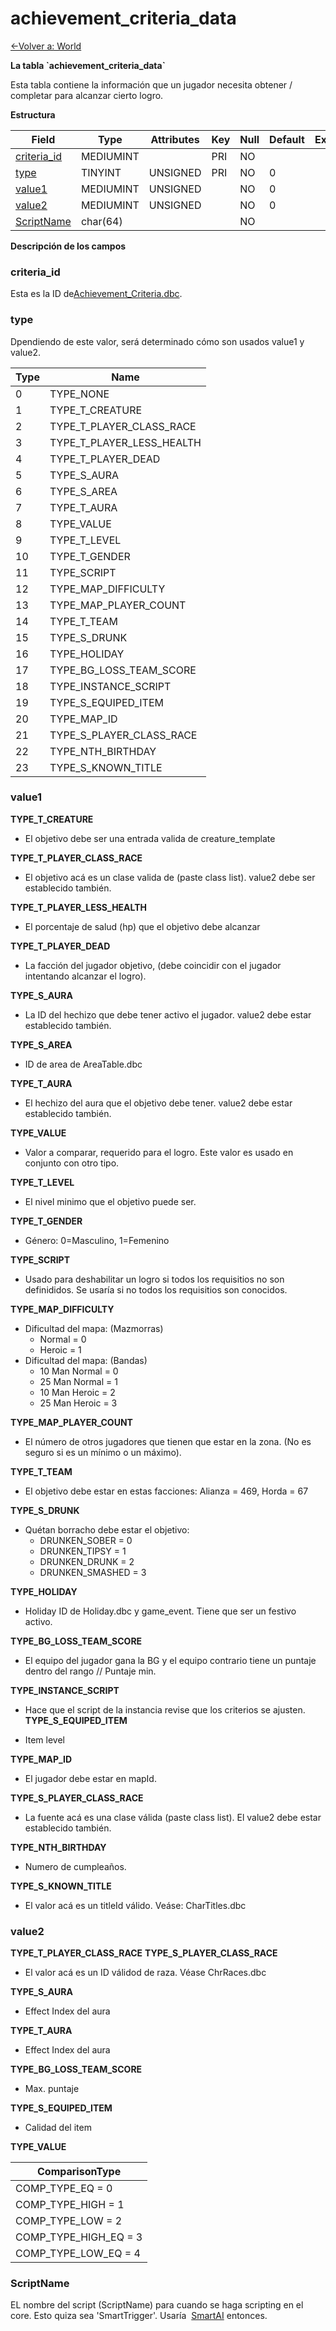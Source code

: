 # achievement\_criteria\_data

[<-Volver a: World](database-world.md)

**La tabla \`achievement\_criteria\_data\`**

Esta tabla contiene la información que un jugador necesita obtener / completar para alcanzar cierto logro.

**Estructura**

| Field            | Type      | Attributes | Key | Null | Default | Extra | Comment |
| ---------------- | --------- | ---------- | --- | ---- | ------- | ----- | ------- |
| [criteria_id][1] | MEDIUMINT |            | PRI | NO   |         |       |         |
| [type][2]        | TINYINT   | UNSIGNED   | PRI | NO   | 0       |       |         |
| [value1][3]      | MEDIUMINT | UNSIGNED   |     | NO   | 0       |       |         |
| [value2][4]      | MEDIUMINT | UNSIGNED   |     | NO   | 0       |       |         |
| [ScriptName][5]  | char(64)  |            |     | NO   |         |       |         |

[1]: #criteria_id
[2]: #type
[3]: #value1
[4]: #value2
[5]: #scriptname

**Descripción de los campos**

### criteria\_id

Esta es la ID de[Achievement\_Criteria.dbc](Achievement+Criteria).

### type

Dpendiendo de este valor, será determinado cómo son usados value1 y value2.

| Type | Name                      |
| ---- | ------------------------- |
| 0    | TYPE_NONE                 |
| 1    | TYPE_T_CREATURE           |
| 2    | TYPE_T_PLAYER_CLASS_RACE  |
| 3    | TYPE_T_PLAYER_LESS_HEALTH |
| 4    | TYPE_T_PLAYER_DEAD        |
| 5    | TYPE_S_AURA               |
| 6    | TYPE_S_AREA               |
| 7    | TYPE_T_AURA               |
| 8    | TYPE_VALUE                |
| 9    | TYPE_T_LEVEL              |
| 10   | TYPE_T_GENDER             |
| 11   | TYPE_SCRIPT               |
| 12   | TYPE_MAP_DIFFICULTY       |
| 13   | TYPE_MAP_PLAYER_COUNT     |
| 14   | TYPE_T_TEAM               |
| 15   | TYPE_S_DRUNK              |
| 16   | TYPE_HOLIDAY              |
| 17   | TYPE_BG_LOSS_TEAM_SCORE   |
| 18   | TYPE_INSTANCE_SCRIPT      |
| 19   | TYPE_S_EQUIPED_ITEM       |
| 20   | TYPE_MAP_ID               |
| 21   | TYPE_S_PLAYER_CLASS_RACE  |
| 22   | TYPE_NTH_BIRTHDAY         |
| 23   | TYPE_S_KNOWN_TITLE        |

### value1

**TYPE\_T\_CREATURE**

-   El objetivo debe ser una entrada valida de creature\_template

**TYPE\_T\_PLAYER\_CLASS\_RACE**

-   El objetivo acá es un clase valida de (paste class list). value2 debe ser establecido también.

**TYPE\_T\_PLAYER\_LESS\_HEALTH**

-   El porcentaje de salud (hp) que el objetivo debe alcanzar 

**TYPE\_T\_PLAYER\_DEAD**

-   La facción del jugador objetivo, (debe coincidir con el jugador intentando alcanzar el logro).

**TYPE\_S\_AURA**

-   La ID del hechizo que debe tener activo el jugador. value2 debe estar establecido también.

**TYPE\_S\_AREA**

-   ID de area de AreaTable.dbc

**TYPE\_T\_AURA**

-   El hechizo del aura que el objetivo debe tener. value2 debe estar establecido también.

**TYPE\_VALUE**

-   Valor a comparar, requerido para el logro. Este valor es usado en conjunto con otro tipo. 

**TYPE\_T\_LEVEL**

-   El nivel minimo que el objetivo puede ser.

**TYPE\_T\_GENDER**

-   Género: 0=Masculino, 1=Femenino

**TYPE\_SCRIPT**

-   Usado para deshabilitar un logro si todos los requisitios no son definididos. Se usaría si no todos los requisitios son conocidos.

**TYPE\_MAP\_DIFFICULTY**

-   Dificultad del mapa: (Mazmorras)
    - Normal = 0
    - Heroic = 1
-   Dificultad del mapa: (Bandas)
    - 10 Man Normal = 0
    - 25 Man Normal = 1
    - 10 Man Heroic = 2
    - 25 Man Heroic = 3

**TYPE\_MAP\_PLAYER\_COUNT**

-   El número de otros jugadores que tienen que estar en la zona. (No es seguro si es un mínimo o un máximo).

**TYPE\_T\_TEAM**

-   El objetivo debe estar en estas facciones: Alianza = 469, Horda = 67

**TYPE\_S\_DRUNK**

-   Quétan borracho debe estar el objetivo:
    - DRUNKEN\_SOBER = 0
    - DRUNKEN\_TIPSY = 1
    - DRUNKEN\_DRUNK = 2
    - DRUNKEN\_SMASHED = 3

**TYPE\_HOLIDAY** 

-   Holiday ID de Holiday.dbc y game\_event. Tiene que ser un festivo activo.

**TYPE\_BG\_LOSS\_TEAM\_SCORE**

-   El equipo del jugador gana la BG y el equipo contrario tiene un puntaje dentro del rango // Puntaje min.

**TYPE\_INSTANCE\_SCRIPT**

-   Hace que el script de la instancia revise que los criterios se ajusten.
**TYPE\_S\_EQUIPED\_ITEM**

-   Item level

**TYPE\_MAP\_ID**

-   El jugador debe estar en mapId.

**TYPE\_S\_PLAYER\_CLASS\_RACE**

-   La fuente acá es una clase válida (paste class list). El value2 debe estar establecido también.
 

**TYPE\_NTH\_BIRTHDAY**

-   Numero de cumpleaños.

**TYPE\_S\_KNOWN\_TITLE**

-   El valor acá es un titleId válido. Veáse: CharTitles.dbc

### value2

**TYPE\_T\_PLAYER\_CLASS\_RACE**
**TYPE\_S\_PLAYER\_CLASS\_RACE**

-   El valor acá es un ID válidod de raza. Véase ChrRaces.dbc

**TYPE\_S\_AURA**

-   Effect Index del aura

**TYPE\_T\_AURA**

-   Effect Index del aura

**TYPE\_BG\_LOSS\_TEAM\_SCORE**

-   Max. puntaje

**TYPE\_S\_EQUIPED\_ITEM**

-   Calidad del item

**TYPE\_VALUE**

| ComparisonType        |
| ------------------------ |
| COMP\_TYPE\_EQ = 0       |
| COMP\_TYPE\_HIGH = 1     |
| COMP\_TYPE\_LOW = 2      |
| COMP\_TYPE\_HIGH\_EQ = 3 |
| COMP\_TYPE\_LOW\_EQ = 4  |

### ScriptName

EL nombre del script (ScriptName) para cuando se haga scripting en el core.
Esto quiza sea 'SmartTrigger'. Usaría  [SmartAI](smart_scripts) entonces.
